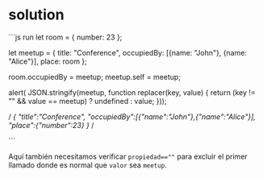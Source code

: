 # solution

\`\`\`js run let room = { number: 23 };

let meetup = { title: "Conference", occupiedBy: \[{name: "John"}, {name: "Alice"}\], place: room };

room.occupiedBy = meetup; meetup.self = meetup;

alert\( JSON.stringify\(meetup, function replacer\(key, value\) { return \(key != "" && value == meetup\) ? undefined : value; }\)\);

/ _{ "title":"Conference", "occupiedBy":\[{"name":"John"},{"name":"Alice"}\], "place":{"number":23} }_ /

\`\`\`

Aquí también necesitamos verificar `propiedad==""` para excluir el primer llamado donde es normal que `valor` sea `meetup`.

